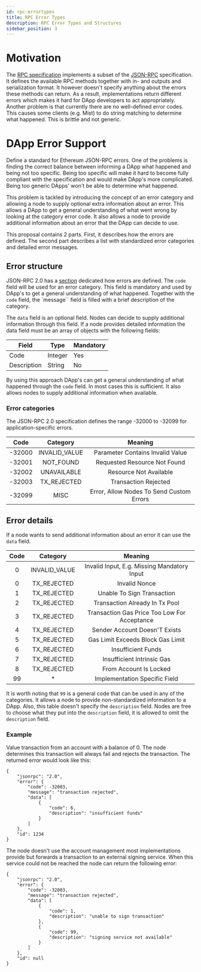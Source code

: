 ```yaml
---
id: rpc-errortypes
title: RPC Error Types
description: RPC Error Types and Structures
sidebar_position: 3
---
```


# Motivation

The [RPC specification](https://github.com/ethereum/wiki/wiki/JSON-RPC) implements a subset of the [JSON-RPC](http://www.jsonrpc.org/specification) specification. It defines the available RPC methods together with in- and outputs and serialization format. It however doesn't specify anything about the errors these methods can return. As a result, implementations return different errors which makes it hard for DApp developers to act appropriately. Another problem is that currently there are no well-defined error codes. This causes some clients (e.g. Mist) to do string matching to determine what happened. This is brittle and not generic.

# DApp Error Support

Define a standard for Ethereum JSON-RPC errors. One of the problems is finding the correct balance between informing a DApp what happened and being not too specific. Being too specific will make it hard to become fully compliant with the specification and would make DApp's more complicated. Being too generic DApps' won't be able to determine what happened.

This problem is tackled by introducing the concept of an error category and allowing a node to supply optional extra information about an error. This allows a DApp to get a general understanding of what went wrong by looking at the category error code. It also allows a node to provide additional information about an error that the DApp can decide to use.

This proposal contains 2 parts. First, it describes how the errors are defined. The second part describes a list with standardized error categories and detailed error messages.

## Error structure

JSON-RPC 2.0 has a [section](http://www.jsonrpc.org/specification#error_object) dedicated how errors are defined. The `code` field will be used for an error category. This field is mandatory and used by DApp's to get a general understanding of what happened. Together with the `code` field, the `message`` field is filled with a brief description of the category.

The `data` field is an optional field. Nodes can decide to supply additional information through this field. If a node provides detailed information the data field must be an array of objects with the following fields:

| **Field**   | **Type** | **Mandatory** |
| ----------- | -------- | ------------- |
| Code        | Integer  | Yes           |
| Description | String   | No            |

By using this approach DApp's can get a general understanding of what happened through the `code` field. In most cases this is sufficient. It also allows nodes to supply additional information when available.

### Error categories

The JSON-RPC 2.0 specification defines the range -32000 to -32099 for application-specific errors.

| **Code** | **Category**  |               **Meaning**                |
| :------: | :-----------: | :--------------------------------------: |
| \-32000  | INVALID_VALUE |     Parameter Contains Invalid Value     |
| \-32001  |   NOT_FOUND   |       Requested Resource Not Found       |
| \-32002  |  UNAVAILABLE  |          Resource Not Available          |
| \-32003  |  TX_REJECTED  |           Transaction Rejected           |
| \-32099  |     MISC      | Error, Allow Nodes To Send Custom Errors |

## Error details

If a node wants to send additional information about an error it can use the `data` field.

| **Code** | **Category**  |                  **Meaning**                  |
| :------: | :-----------: | :-------------------------------------------: |
|    0     | INVALID_VALUE | Invalid Input, E\.g\. Missing Mandatory Input |
|    0     |  TX_REJECTED  |                 Invalid Nonce                 |
|    1     |  TX_REJECTED  |          Unable To Sign Transaction           |
|    2     |  TX_REJECTED  |        Transaction Already In Tx Pool         |
|    3     |  TX_REJECTED  | Transaction Gas Price Too Low For Acceptance  |
|    4     |  TX_REJECTED  |         Sender Account Doesn'T Exists         |
|    5     |  TX_REJECTED  |       Gas Limit Exceeds Block Gas Limit       |
|    6     |  TX_REJECTED  |              Insufficient Funds               |
|    7     |  TX_REJECTED  |          Insufficient Intrinsic Gas           |
|    8     |  TX_REJECTED  |            From Account Is Locked             |
|    99    |      \*       |         Implementation Specific Field         |

It is worth noting that `99` is a general code that can be used in any of the categories. It allows a node to provide non-standardized information to a DApp. Also, this table doesn't specify the `description` field. Nodes are free to choose what they put into the `description` field, it is allowed to omit the `description` field.

### Example

Value transaction from an account with a balance of 0. The node determines this transaction will always fail and rejects the transaction. The returned error would look like this:

```jsonc
{
	"jsonrpc": "2.0",
	"error": {
		"code": -32003,
		"message": "transaction rejected",
		"data": [
			{
				"code": 6,
				"description": "insufficient funds"
			}
		]
	},
	"id": 1234
}
```

The node doesn't use the account management most implementations provide but forwards a transaction to an external signing service. When this service could not be reached the node can return the following error:

```jsonc
{
	"jsonrpc": "2.0",
	"error": {
		"code": -32003,
		"message": "transaction rejected",
		"data": [
			{
				"code": 1,
				"description": "unable to sign transaction"
			},
			{
				"code": 99,
				"description": "signing service not available"
			}
		]
	},
	"id": null
}
```

